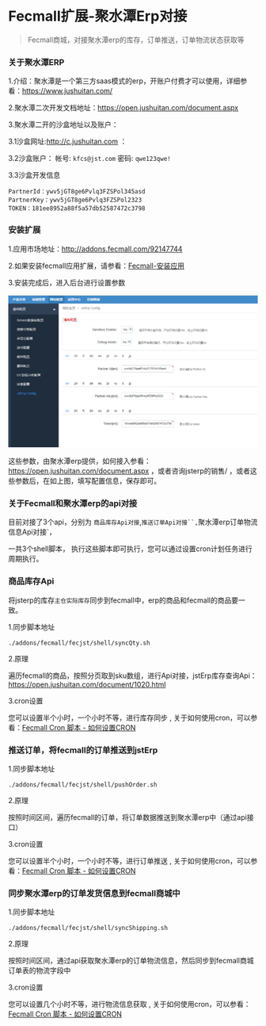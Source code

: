 Fecmall扩展-聚水潭Erp对接
===========

> Fecmall商城，对接聚水潭erp的库存，订单推送，订单物流状态获取等


### 关于聚水潭ERP

1.介绍：聚水潭是一个第三方saas模式的erp，开账户付费才可以使用，详细参看：https://www.jushuitan.com/


2.聚水潭二次开发文档地址：https://open.jushuitan.com/document.aspx

3.聚水潭二开的沙盒地址以及账户：

3.1沙盒网址:http://c.jushuitan.com ： 

3.2沙盒账户： 帐号: `kfcs@jst.com` 密码: `qwe123qwe!`

3.3沙盒开发信息

```
PartnerId：ywv5jGT8ge6Pvlq3FZSPol345asd 
PartnerKey：ywv5jGT8ge6Pvlq3FZSPol2323 
TOKEN：181ee8952a88f5a57db52587472c3798 
```
### 安装扩展

1.应用市场地址：http://addons.fecmall.com/92147744

2.如果安装fecmall应用扩展，请参看：[Fecmall-安装应用](fecmall-addons-install.md)

3.安装完成后，进入后台进行设置参数

![](images/55553.png)

这些参数，由聚水潭erp提供，如何接入参看：https://open.jushuitan.com/document.aspx
，或者咨询jsterp的销售/
，或者这些参数后，在如上图，填写配置信息，保存即可。


### 关于Fecmall和聚水潭erp的api对接

目前对接了3个api，分别为
`商品库存Api对接`,`推送订单Api对接``,`聚水潭erp订单物流信息Api对接`，


一共3个shell脚本， 执行这些脚本即可执行，您可以通过设置cron计划任务进行周期执行。

### 商品库存Api

将jsterp的库存`主仓实际库存`同步到fecmall中，erp的商品和fecmall的商品要一致。

1.同步脚本地址

```
./addons/fecmall/fecjst/shell/syncQty.sh
```

2.原理

遍历fecmall的商品，按照分页取到sku数组，进行Api对接，jstErp库存查询Api：https://open.jushuitan.com/document/1020.html

3.cron设置

您可以设置半个小时，一个小时不等，进行库存同步
, 关于如何使用cron，可以参看：[Fecmall Cron 脚本 - 如何设置CRON](https://www.fecmall.com/doc/fecshop-guide/instructions/cn-2.0/guide-fecmall_cron_script.html#cron)

### 推送订单，将fecmall的订单推送到jstErp

1.同步脚本地址

```
./addons/fecmall/fecjst/shell/pushOrder.sh
```

2.原理

按照时间区间，遍历fecmall的订单，将订单数据推送到聚水潭erp中（通过api接口）

3.cron设置

您可以设置半个小时，一个小时不等，进行订单推送
, 关于如何使用cron，可以参看：[Fecmall Cron 脚本 - 如何设置CRON](https://www.fecmall.com/doc/fecshop-guide/instructions/cn-2.0/guide-fecmall_cron_script.html#cron)



### 同步聚水潭erp的订单发货信息到fecmall商城中

1.同步脚本地址

```
./addons/fecmall/fecjst/shell/syncShipping.sh
```

2.原理

按照时间区间，通过api获取聚水潭erp的订单物流信息，然后同步到fecmall商城订单表的物流字段中

3.cron设置

您可以设置几个小时不等，进行物流信息获取
, 关于如何使用cron，可以参看：[Fecmall Cron 脚本 - 如何设置CRON](https://www.fecmall.com/doc/fecshop-guide/instructions/cn-2.0/guide-fecmall_cron_script.html#cron)

















